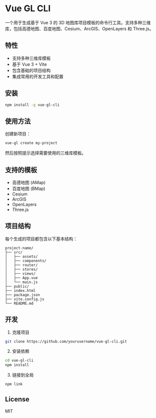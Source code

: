 # Vue GL CLI

一个用于生成基于 Vue 3 的 3D 地图库项目模板的命令行工具。支持多种三维库，包括高德地图、百度地图、Cesium、ArcGIS、OpenLayers 和 Three.js。

## 特性

- 支持多种三维库模板
- 基于 Vue 3 + Vite
- 包含基础的项目结构
- 集成常用的开发工具和配置

## 安装

```bash
npm install -g vue-gl-cli
```

## 使用方法

创建新项目：

```bash
vue-gl create my-project
```

然后按照提示选择需要使用的三维库模板。

## 支持的模板

- 高德地图 (AMap)
- 百度地图 (BMap)
- Cesium
- ArcGIS
- OpenLayers
- Three.js

## 项目结构

每个生成的项目都包含以下基本结构：

```
project-name/
├── src/
│   ├── assets/
│   ├── components/
│   ├── router/
│   ├── stores/
│   ├── views/
│   ├── App.vue
│   └── main.js
├── public/
├── index.html
├── package.json
├── vite.config.js
└── README.md
```

## 开发

1. 克隆项目

```bash
git clone https://github.com/yourusername/vue-gl-cli.git
```

2. 安装依赖

```bash
cd vue-gl-cli
npm install
```

3. 链接到全局

```bash
npm link
```

## License

MIT
